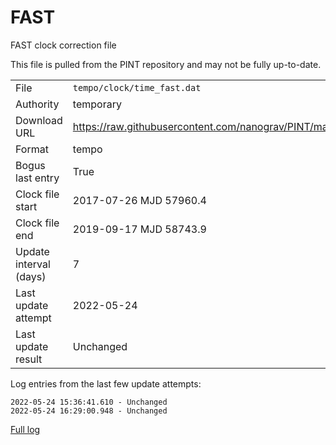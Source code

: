 
FAST
===========================
FAST clock correction file

This file is pulled from the PINT repository and may not be fully up-to-date.

|     |     |
|:--- |:--- |
| File | `tempo/clock/time_fast.dat` |
| Authority | temporary |
| Download URL | <https://raw.githubusercontent.com/nanograv/PINT/master/src/pint/data/runtime/time_fast.dat> |
| Format | tempo |
| Bogus last entry | True |
| Clock file start | 2017-07-26 MJD 57960.4 |
| Clock file end | 2019-09-17 MJD 58743.9 |
| Update interval (days) | 7 |
| Last update attempt | 2022-05-24 |
| Last update result | Unchanged |

Log entries from the last few update attempts:
```
2022-05-24 15:36:41.610 - Unchanged
2022-05-24 16:29:00.948 - Unchanged
```
[Full log](https://raw.githubusercontent.com/nanograv/pulsar-clock-corrections/main/log/tempo/clock/time_fast.dat.log)
